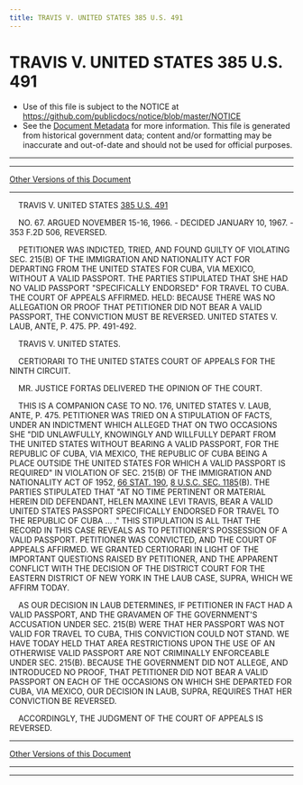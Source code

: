 ```yaml
---
title: TRAVIS V. UNITED STATES 385 U.S. 491
---
```


# TRAVIS V. UNITED STATES 385 U.S. 491

* Use of this file is subject to the NOTICE at https://github.com/publicdocs/notice/blob/master/NOTICE
* See the [Document Metadata](../../../index.md) for more information.
  This file is generated from historical government data; content and/or formatting may be inaccurate and out-of-date and should not be used for official purposes.

----------
----------

[Other Versions of this Document](https://publicdocs.github.io/go/links?ns=uslm-x&ref=%2Fus%2Fcourts%2Fscotus%2FusReporter%2F385%2F491)

----------

    TRAVIS V. UNITED STATES [385 U.S. 491][/us/courts/scotus/usReporter/385/491]

    NO. 67.  ARGUED NOVEMBER 15-16, 1966.  - DECIDED JANUARY 10, 1967.  - 353 F.2D 506, REVERSED.

    PETITIONER WAS INDICTED, TRIED, AND FOUND GUILTY OF VIOLATING SEC. 215(B) OF THE IMMIGRATION AND NATIONALITY ACT FOR DEPARTING FROM THE UNITED STATES FOR CUBA, VIA MEXICO, WITHOUT A VALID PASSPORT.   THE PARTIES STIPULATED THAT SHE HAD NO VALID PASSPORT "SPECIFICALLY ENDORSED" FOR TRAVEL TO CUBA.  THE COURT OF APPEALS AFFIRMED.  HELD: BECAUSE THERE WAS NO ALLEGATION OR PROOF THAT PETITIONER DID NOT BEAR A VALID PASSPORT, THE CONVICTION MUST BE REVERSED.  UNITED STATES V. LAUB, ANTE, P. 475.  PP. 491-492.

    TRAVIS V. UNITED STATES.

    CERTIORARI TO THE UNITED STATES COURT OF APPEALS FOR THE NINTH CIRCUIT.

    MR. JUSTICE FORTAS DELIVERED THE OPINION OF THE COURT.

    THIS IS A COMPANION CASE TO NO. 176, UNITED STATES V. LAUB, ANTE, P. 475.  PETITIONER WAS TRIED ON A STIPULATION OF FACTS, UNDER AN INDICTMENT WHICH ALLEGED THAT ON TWO OCCASIONS SHE "DID UNLAWFULLY, KNOWINGLY AND WILLFULLY DEPART FROM THE UNITED STATES WITHOUT BEARING A VALID PASSPORT, FOR THE REPUBLIC OF CUBA, VIA MEXICO, THE REPUBLIC OF CUBA BEING A PLACE OUTSIDE THE UNITED STATES FOR WHICH A VALID PASSPORT IS REQUIRED" IN VIOLATION OF SEC. 215(B) OF THE IMMIGRATION AND NATIONALITY ACT OF 1952, [66 STAT. 190][/us/stat/66/190], [8 U.S.C. SEC. 1185][/us/usc/t8/s1185](B).  THE PARTIES STIPULATED THAT "AT NO TIME PERTINENT OR MATERIAL HEREIN DID DEFENDANT, HELEN MAXINE LEVI TRAVIS, BEAR A VALID UNITED STATES PASSPORT SPECIFICALLY ENDORSED FOR TRAVEL TO THE REPUBLIC OF CUBA  ... ."  THIS STIPULATION IS ALL THAT THE RECORD IN THIS CASE REVEALS AS TO PETITIONER'S POSSESSION OF A VALID PASSPORT.  PETITIONER WAS CONVICTED, AND THE COURT OF APPEALS AFFIRMED.  WE GRANTED CERTIORARI IN LIGHT OF THE IMPORTANT QUESTIONS RAISED BY PETITIONER, AND THE APPARENT CONFLICT WITH THE DECISION OF THE DISTRICT COURT FOR THE EASTERN DISTRICT OF NEW YORK IN THE LAUB CASE, SUPRA, WHICH WE AFFIRM TODAY.

    AS OUR DECISION IN LAUB DETERMINES, IF PETITIONER IN FACT HAD A VALID PASSPORT, AND THE GRAVAMEN OF THE GOVERNMENT'S ACCUSATION UNDER SEC. 215(B) WERE THAT HER PASSPORT WAS NOT VALID FOR TRAVEL TO CUBA, THIS CONVICTION COULD NOT STAND.  WE HAVE TODAY HELD THAT AREA RESTRICTIONS UPON THE USE OF AN OTHERWISE VALID PASSPORT ARE NOT CRIMINALLY ENFORCEABLE UNDER SEC. 215(B).  BECAUSE THE GOVERNMENT DID NOT ALLEGE, AND INTRODUCED NO PROOF, THAT PETITIONER DID NOT BEAR A VALID PASSPORT ON EACH OF THE OCCASIONS ON WHICH SHE DEPARTED FOR CUBA, VIA MEXICO, OUR DECISION IN LAUB, SUPRA, REQUIRES THAT HER CONVICTION BE REVERSED.

    ACCORDINGLY, THE JUDGMENT OF THE COURT OF APPEALS IS REVERSED.

----------

[Other Versions of this Document](https://publicdocs.github.io/go/links?ns=uslm-x&ref=%2Fus%2Fcourts%2Fscotus%2FusReporter%2F385%2F491)

----------
----------

[/us/courts/scotus/usReporter/385/491]: https://publicdocs.github.io/go/links?ns=uslm-x&ref=%2Fus%2Fcourts%2Fscotus%2FusReporter%2F385%2F491
[/us/stat/66/190]: https://publicdocs.github.io/go/links?ns=uslm&ref=%2Fus%2Fstat%2F66%2F190
[/us/usc/t8/s1185]: https://publicdocs.github.io/go/links?ns=uslm&ref=%2Fus%2Fusc%2Ft8%2Fs1185


